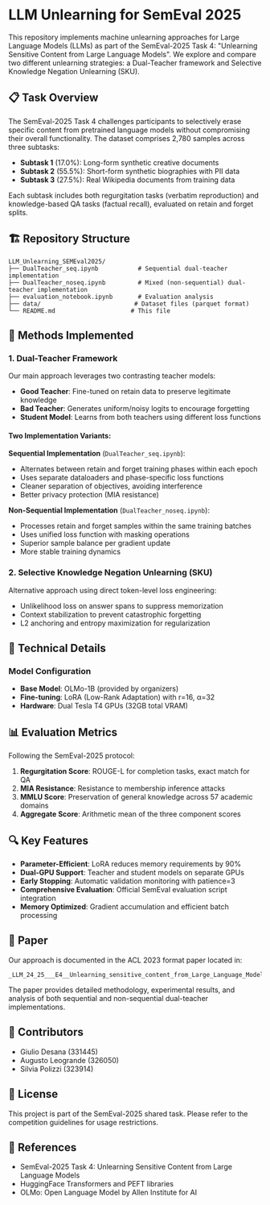 # LLM Unlearning for SemEval 2025

This repository implements machine unlearning approaches for Large Language Models (LLMs) as part of the SemEval-2025 Task 4: "Unlearning Sensitive Content from Large Language Models". We explore and compare two different unlearning strategies: a Dual-Teacher framework and Selective Knowledge Negation Unlearning (SKU).

## 📋 Task Overview

The SemEval-2025 Task 4 challenges participants to selectively erase specific content from pretrained language models without compromising their overall functionality. The dataset comprises 2,780 samples across three subtasks:

- **Subtask 1** (17.0%): Long-form synthetic creative documents
- **Subtask 2** (55.5%): Short-form synthetic biographies with PII data
- **Subtask 3** (27.5%): Real Wikipedia documents from training data

Each subtask includes both regurgitation tasks (verbatim reproduction) and knowledge-based QA tasks (factual recall), evaluated on retain and forget splits.

## 🏗️ Repository Structure

```
LLM_Unlearning_SEMEval2025/
├── DualTeacher_seq.ipynb           # Sequential dual-teacher implementation
├── DualTeacher_noseq.ipynb         # Mixed (non-sequential) dual-teacher implementation
├── evaluation_notebook.ipynb       # Evaluation analysis
├── data/                          # Dataset files (parquet format)
└── README.md                     # This file
```

## 🚀 Methods Implemented

### 1. Dual-Teacher Framework

Our main approach leverages two contrasting teacher models:

- **Good Teacher**: Fine-tuned on retain data to preserve legitimate knowledge
- **Bad Teacher**: Generates uniform/noisy logits to encourage forgetting
- **Student Model**: Learns from both teachers using different loss functions

#### Two Implementation Variants:

**Sequential Implementation** (`DualTeacher_seq.ipynb`):
- Alternates between retain and forget training phases within each epoch
- Uses separate dataloaders and phase-specific loss functions
- Cleaner separation of objectives, avoiding interference
- Better privacy protection (MIA resistance)

**Non-Sequential Implementation** (`DualTeacher_noseq.ipynb`):
- Processes retain and forget samples within the same training batches
- Uses unified loss function with masking operations
- Superior sample balance per gradient update
- More stable training dynamics

### 2. Selective Knowledge Negation Unlearning (SKU)

Alternative approach using direct token-level loss engineering:
- Unlikelihood loss on answer spans to suppress memorization
- Context stabilization to prevent catastrophic forgetting
- L2 anchoring and entropy maximization for regularization

## 🔧 Technical Details

### Model Configuration
- **Base Model**: OLMo-1B (provided by organizers)
- **Fine-tuning**: LoRA (Low-Rank Adaptation) with r=16, α=32
- **Hardware**: Dual Tesla T4 GPUs (32GB total VRAM)


## 📊 Evaluation Metrics

Following the SemEval-2025 protocol:

1. **Regurgitation Score**: ROUGE-L for completion tasks, exact match for QA
2. **MIA Resistance**: Resistance to membership inference attacks
3. **MMLU Score**: Preservation of general knowledge across 57 academic domains
4. **Aggregate Score**: Arithmetic mean of the three component scores

## 🔍 Key Features

- **Parameter-Efficient**: LoRA reduces memory requirements by 90%
- **Dual-GPU Support**: Teacher and student models on separate GPUs
- **Early Stopping**: Automatic validation monitoring with patience=3
- **Comprehensive Evaluation**: Official SemEval evaluation script integration
- **Memory Optimized**: Gradient accumulation and efficient batch processing

## 📖 Paper

Our approach is documented in the ACL 2023 format paper located in:
```
_LLM_24_25___E4__Unlearning_sensitive_content_from_Large_Language_Models/acl2023.tex
```

The paper provides detailed methodology, experimental results, and analysis of both sequential and non-sequential dual-teacher implementations.

## 🤝 Contributors

- Giulio Desana (331445)
- Augusto Leogrande (326050)
- Silvia Polizzi (323914)

## 📄 License

This project is part of the SemEval-2025 shared task. Please refer to the competition guidelines for usage restrictions.

## 🔗 References

- SemEval-2025 Task 4: Unlearning Sensitive Content from Large Language Models
- HuggingFace Transformers and PEFT libraries
- OLMo: Open Language Model by Allen Institute for AI